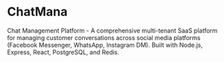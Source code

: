 # ChatMana
Chat Management Platform - A comprehensive multi-tenant SaaS platform for managing customer conversations across social media platforms (Facebook Messenger, WhatsApp, Instagram DM). Built with Node.js, Express, React, PostgreSQL, and Redis.
